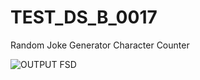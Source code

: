 # TEST_DS_B_0017
Random Joke Generator 
Character Counter

![OUTPUT FSD](https://github.com/user-attachments/assets/1b64332d-d3fb-49a4-be1d-5f7221663980)
